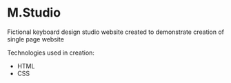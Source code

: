# M.Studio

Fictional keyboard design studio website created to demonstrate creation of single page website

Technologies used in creation:
- HTML
- CSS

